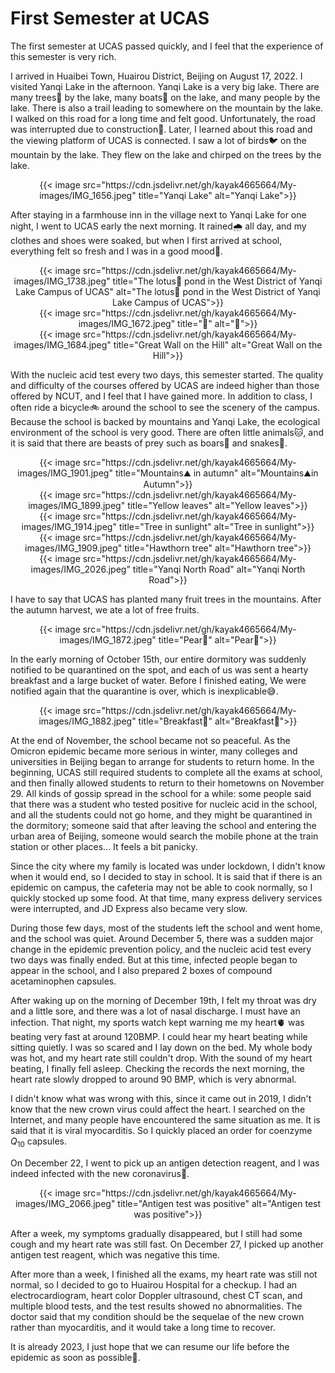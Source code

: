 # First Semester at UCAS

The first semester at UCAS passed quickly, and I feel that the experience of this semester is very rich.
<!--more-->

I arrived in Huaibei Town, Huairou District, Beijing on August 17, 2022. I visited Yanqi Lake in the afternoon. Yanqi Lake is a very big lake. There are many trees🌳 by the lake, many boats🛶 on the lake, and many people by the lake. There is also a trail leading to somewhere on the mountain by the lake. I walked on this road for a long time and felt good. Unfortunately, the road was interrupted due to construction🚧. Later, I learned about this road and the viewing platform of UCAS is connected. I saw a lot of birds🐦 on the mountain by the lake. They flew on the lake and chirped on the trees by the lake.

<div align="center">
{{< image src="https://cdn.jsdelivr.net/gh/kayak4665664/My-images/IMG_1656.jpeg" title="Yanqi Lake" alt="Yanqi Lake">}}
</div>

After staying in a farmhouse inn in the village next to Yanqi Lake for one night, I went to UCAS early the next morning. It rained🌧️ all day, and my clothes and shoes were soaked, but when I first arrived at school, everything felt so fresh and I was in a good mood🙂.

<div align="center">
{{< image src="https://cdn.jsdelivr.net/gh/kayak4665664/My-images/IMG_1738.jpeg" title="The lotus🪷 pond in the West District of Yanqi Lake Campus of UCAS" alt="The lotus🪷 pond in the West District of Yanqi Lake Campus of UCAS">}}
</div>

<div align="center">
{{< image src="https://cdn.jsdelivr.net/gh/kayak4665664/My-images/IMG_1672.jpeg" title="🌇" alt="🌇">}}
</div>

<div align="center">
{{< image src="https://cdn.jsdelivr.net/gh/kayak4665664/My-images/IMG_1684.jpeg" title="Great Wall on the Hill" alt="Great Wall on the Hill">}}
</div>

With the nucleic acid test every two days, this semester started. The quality and difficulty of the courses offered by UCAS are indeed higher than those offered by NCUT, and I feel that I have gained more. In addition to class, I often ride a bicycle🚲 around the school to see the scenery of the campus. Because the school is backed by mountains and Yanqi Lake, the ecological environment of the school is very good. There are often little animals🐱, and it is said that there are beasts of prey such as boars🐗 and snakes🐍.

<div align="center">
{{< image src="https://cdn.jsdelivr.net/gh/kayak4665664/My-images/IMG_1901.jpeg" title="Mountains⛰️ in autumn" alt="Mountains⛰️in Autumn">}}
</div>

<div align="center">
{{< image src="https://cdn.jsdelivr.net/gh/kayak4665664/My-images/IMG_1899.jpeg" title="Yellow leaves" alt="Yellow leaves">}}
</div>

<div align="center">
{{< image src="https://cdn.jsdelivr.net/gh/kayak4665664/My-images/IMG_1914.jpeg" title="Tree in sunlight" alt="Tree in sunlight">}}
</div>

<div align="center">
{{< image src="https://cdn.jsdelivr.net/gh/kayak4665664/My-images/IMG_1909.jpeg" title="Hawthorn tree" alt="Hawthorn tree">}}
</div>

<div align="center">
{{< image src="https://cdn.jsdelivr.net/gh/kayak4665664/My-images/IMG_2026.jpeg" title="Yanqi North Road" alt="Yanqi North Road">}}
</div>

I have to say that UCAS has planted many fruit trees in the mountains. After the autumn harvest, we ate a lot of free fruits.

<div align="center">
{{< image src="https://cdn.jsdelivr.net/gh/kayak4665664/My-images/IMG_1872.jpeg" title="Pear🍐" alt="Pear🍐">}}
</div>

In the early morning of October 15th, our entire dormitory was suddenly notified to be quarantined on the spot, and each of us was sent a hearty breakfast and a large bucket of water. Before I finished eating, We were notified again that the quarantine is over, which is inexplicable😅.

<div align="center">
{{< image src="https://cdn.jsdelivr.net/gh/kayak4665664/My-images/IMG_1882.jpeg" title="Breakfast🥣" alt="Breakfast🥣">}}
</div>

At the end of November, the school became not so peaceful. As the Omicron epidemic became more serious in winter, many colleges and universities in Beijing began to arrange for students to return home. In the beginning, UCAS still required students to complete all the exams at school, and then finally allowed students to return to their hometowns on November 29. All kinds of gossip spread in the school for a while: some people said that there was a student who tested positive for nucleic acid in the school, and all the students could not go home, and they might be quarantined in the dormitory; someone said that after leaving the school and entering the urban area of Beijing, someone would search the mobile phone at the train station or other places... It feels a bit panicky.

Since the city where my family is located was under lockdown, I didn't know when it would end, so I decided to stay in school. It is said that if there is an epidemic on campus, the cafeteria may not be able to cook normally, so I quickly stocked up some food. At that time, many express delivery services were interrupted, and JD Express also became very slow.

During those few days, most of the students left the school and went home, and the school was quiet. Around December 5, there was a sudden major change in the epidemic prevention policy, and the nucleic acid test every two days was finally ended. But at this time, infected people began to appear in the school, and I also prepared 2 boxes of compound acetaminophen capsules.

After waking up on the morning of December 19th, I felt my throat was dry and a little sore, and there was a lot of nasal discharge. I must have an infection. That night, my sports watch kept warning me my heart🫀 was beating very fast at around 120BMP. I could hear my heart beating while sitting quietly. I was so scared and I lay down on the bed. My whole body was hot, and my heart rate still couldn't drop. With the sound of my heart beating, I finally fell asleep. Checking the records the next morning, the heart rate slowly dropped to around 90 BMP, which is very abnormal.

I didn't know what was wrong with this, since it came out in 2019, I didn't know that the new crown virus could affect the heart. I searched on the Internet, and many people have encountered the same situation as me. It is said that it is viral myocarditis. So I quickly placed an order for coenzyme $Q_{10}$ capsules.

On December 22, I went to pick up an antigen detection reagent, and I was indeed infected with the new coronavirus🦠.

<div align="center">
{{< image src="https://cdn.jsdelivr.net/gh/kayak4665664/My-images/IMG_2066.jpeg" title="Antigen test was positive" alt="Antigen test was positive">}}
</div>

After a week, my symptoms gradually disappeared, but I still had some cough and my heart rate was still fast. On December 27, I picked up another antigen test reagent, which was negative this time.

After more than a week, I finished all the exams, my heart rate was still not normal, so I decided to go to Huairou Hospital for a checkup. I had an electrocardiogram, heart color Doppler ultrasound, chest CT scan, and multiple blood tests, and the test results showed no abnormalities. The doctor said that my condition should be the sequelae of the new crown rather than myocarditis, and it would take a long time to recover.

It is already 2023, I just hope that we can resume our life before the epidemic as soon as possible🙏.
